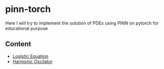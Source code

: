 # pinn-torch
Here I will try to implement the solution of PDEs using PINN on pytorch for educational purpose
## Content
- [Logistic Equation](Logistic/README.md)
- [Harmonic Oscilator](Harmonic_Oscilator/README.md)